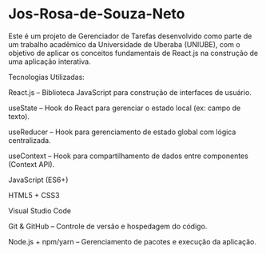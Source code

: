 # Jos-Rosa-de-Souza-Neto
Este é um projeto de Gerenciador de Tarefas desenvolvido como parte de um trabalho acadêmico da Universidade de Uberaba (UNIUBE), com o objetivo de aplicar os conceitos fundamentais de React.js na construção de uma aplicação interativa.

Tecnologias Utilizadas:

React.js – Biblioteca JavaScript para construção de interfaces de usuário.

useState – Hook do React para gerenciar o estado local (ex: campo de texto).

useReducer – Hook para gerenciamento de estado global com lógica centralizada.

useContext – Hook para compartilhamento de dados entre componentes (Context API).

JavaScript (ES6+)

HTML5 + CSS3

Visual Studio Code

Git & GitHub – Controle de versão e hospedagem do código.

Node.js + npm/yarn – Gerenciamento de pacotes e execução da aplicação.
